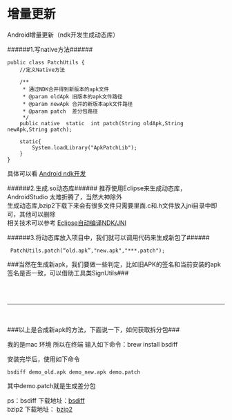# 增量更新
Android增量更新（ndk开发生成动态库）

######1.写native方法######

```
public class PatchUtils {
    //定义Native方法

    /**
     * 通过NDK合并得到新版本的apk文件
     * @param oldApk 旧版本的apk文件路径
     * @param newApk 合并的新版本apk文件路径
     * @param patch  差分包路径
     */
    public native  static  int patch(String oldApk,String newApk,String patch);

    static{
        System.loadLibrary("ApkPatchLib");
    }
}

```

具体可以看 [Android ndk开发](http://blog.csdn.net/u011930471/article/details/51918921)

######2.生成.so动态库######
推荐使用Eclipse来生成动态库，AndroidStudio 太难折腾了，当然大神除外<br>
生成动态库,bzip2下载下来会有很多文件只需要里面.c和.h文件放入jni目录中即可，其他可以删除<br>
相关技术可以参考
[Eclipse自动编译NDK/JNI](http://blog.csdn.net/u011930471/article/details/51918658)

######3.将动态库放入项目中，我们就可以调用代码来生成新包了######
```
 PatchUtils.patch(“old.apk”,"new.apk","***.patch");
```


###当然在生成新apk，我们要做一些判定，比如旧APK的签名和当前安装的apk签名是否一致，可以借助工具类SignUtils###

<br/> 
  <br/> 

-----

<br/> 
<br/> 
###以上是合成新apk的方法，下面说一下，如何获取拆分包###

我的是mac 环境 所以在终端 输入如下命令：brew install bsdiff

安装完毕后，使用如下命令

```
bsdiff demo_old.apk demo_new.apk demo.patch
```
其中demo.patch就是生成差分包

ps：bsdiff 下载地址：[bsdiff](http://www.daemonology.net/bsdiff/)<br>
    bzip2   下载地址： [bzip2](http://www.bzip.org/downloads.html)


